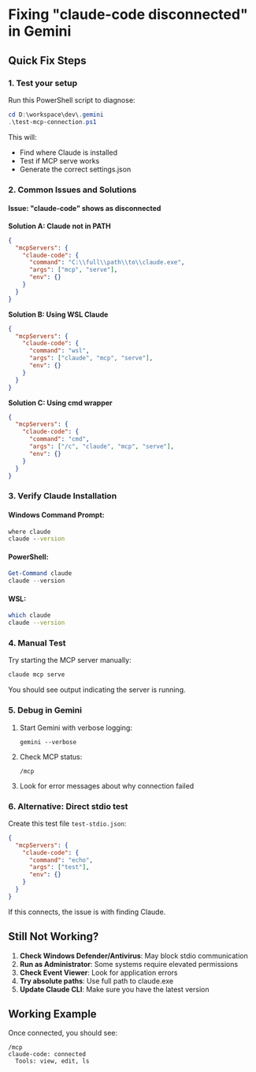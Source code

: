 # Fixing "claude-code disconnected" in Gemini

## Quick Fix Steps

### 1. Test your setup
Run this PowerShell script to diagnose:
```powershell
cd D:\workspace\dev\.gemini
.\test-mcp-connection.ps1
```

This will:
- Find where Claude is installed
- Test if MCP serve works
- Generate the correct settings.json

### 2. Common Issues and Solutions

#### Issue: "claude-code" shows as disconnected

**Solution A: Claude not in PATH**
```json
{
  "mcpServers": {
    "claude-code": {
      "command": "C:\\full\\path\\to\\claude.exe",
      "args": ["mcp", "serve"],
      "env": {}
    }
  }
}
```

**Solution B: Using WSL Claude**
```json
{
  "mcpServers": {
    "claude-code": {
      "command": "wsl",
      "args": ["claude", "mcp", "serve"],
      "env": {}
    }
  }
}
```

**Solution C: Using cmd wrapper**
```json
{
  "mcpServers": {
    "claude-code": {
      "command": "cmd",
      "args": ["/c", "claude", "mcp", "serve"],
      "env": {}
    }
  }
}
```

### 3. Verify Claude Installation

#### Windows Command Prompt:
```cmd
where claude
claude --version
```

#### PowerShell:
```powershell
Get-Command claude
claude --version
```

#### WSL:
```bash
which claude
claude --version
```

### 4. Manual Test

Try starting the MCP server manually:
```bash
claude mcp serve
```

You should see output indicating the server is running.

### 5. Debug in Gemini

1. Start Gemini with verbose logging:
   ```
   gemini --verbose
   ```

2. Check MCP status:
   ```
   /mcp
   ```

3. Look for error messages about why connection failed

### 6. Alternative: Direct stdio test

Create this test file `test-stdio.json`:
```json
{
  "mcpServers": {
    "claude-code": {
      "command": "echo",
      "args": ["test"],
      "env": {}
    }
  }
}
```

If this connects, the issue is with finding Claude.

## Still Not Working?

1. **Check Windows Defender/Antivirus**: May block stdio communication
2. **Run as Administrator**: Some systems require elevated permissions
3. **Check Event Viewer**: Look for application errors
4. **Try absolute paths**: Use full path to claude.exe
5. **Update Claude CLI**: Make sure you have the latest version

## Working Example

Once connected, you should see:
```
/mcp
claude-code: connected
  Tools: view, edit, ls
```